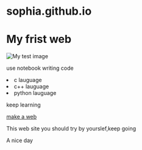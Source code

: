 # sophia.github.io
<!DOCTYPE html>
<html>
  <head>
    <meta charset="utf-8">
    <title>My test page</title>
    <link href="styles/style.css" rel="stylesheet" type="text/css">
    <link href='http://fonts.googleapis.com/css?family=Open+Sans' rel='stylesheet' type='text/css'>
  </head>
<h1>My frist web</h1> 
  <body>
    <img src="images/thumbnail.png" alt="My test image">
  </body>
</html> 
<p>use notebook writing code</p>
<yl>
	<li>c lauguage</li>
	<li>c++ lauguage</li>
	<li>python lauguage</li>
</yl>
<p>keep learning</p>
<a href="https://developer.mozilla.org/zh-TW/docs/Learn/Getting_started_with_the_web/HTML_basics">make a web</a>
<p>This web site you should try by yourslef,keep going</p>
<p>A nice day</p>

